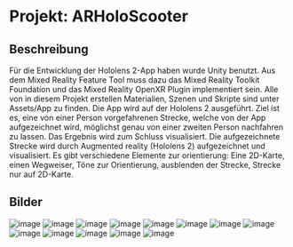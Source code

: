 # Projekt: ARHoloScooter

## Beschreibung
Für die Entwicklung der Hololens 2-App haben wurde Unity benutzt. Aus dem Mixed Reality Feature Tool muss dazu das Mixed Reality Toolkit Foundation und das Mixed Reality OpenXR Plugin implementiert sein.
Alle von in diesem Projekt erstellen Materialien, Szenen und Skripte sind unter Assets/App zu finden. 
Die App wird auf der Hololens 2 ausgeführt.
Ziel ist es, eine von einer Person vorgefahrenen Strecke, welche von der App aufgezeichnet wird, möglichst genau von einer zweiten Person nachfahren zu lassen. Das Ergebnis wird zum Schluss visualisiert. 
Die aufgezeichnete Strecke wird durch Augmented reality (Hololens 2) aufgezeichnet und visualisiert. 
Es gibt verschiedene Elemente zur orientierung: Eine 2D-Karte, einen Wegweiser, Töne zur Orientierung, ausblenden der Strecke, Strecke nur auf 2D-Karte.



## Bilder
![image](https://github.com/Snens98/ARHoloScooter/assets/116456908/a223a792-ad93-4f01-84b4-32c76e8c3832)
![image](https://github.com/Snens98/ARHoloScooter/assets/116456908/5c4b9766-1782-4a97-8640-2c7f563ef09c)
![image](https://github.com/Snens98/ARHoloScooter/assets/116456908/95dc498e-0166-4b3b-b7e0-4df4cb0958af)
![image](https://github.com/Snens98/ARHoloScooter/assets/116456908/4be455ab-bf9c-4f94-9ed2-e8ac9b526bfb)
![image](https://github.com/Snens98/ARHoloScooter/assets/116456908/bdf47e35-a642-494a-b7a2-74c481267abb)
![image](https://github.com/Snens98/ARHoloScooter/assets/116456908/9d82d1a2-6ece-4da1-81c3-d12fc1221d25)
![image](https://github.com/Snens98/ARHoloScooter/assets/116456908/48446aa1-6770-4e5c-87f3-c8e2c999a849)
![image](https://github.com/Snens98/ARHoloScooter/assets/116456908/62aaebbd-fa4d-44ab-ba67-11af1cd23829)
![image](https://github.com/Snens98/ARHoloScooter/assets/116456908/af6fafda-fd5b-45bb-be7c-f4b443e8b308)
![image](https://github.com/Snens98/ARHoloScooter/assets/116456908/b83eb652-6563-43b9-a1a4-353371205323)
![image](https://github.com/Snens98/ARHoloScooter/assets/116456908/f635fd8c-d38b-4d10-ba61-664a0dee6521)
![image](https://github.com/Snens98/ARHoloScooter/assets/116456908/1267f22b-309b-4a26-bd5f-924979d90ecd)
![image](https://github.com/Snens98/ARHoloScooter/assets/116456908/db52721b-285c-4e4e-966d-b45bdaa3de2e)
